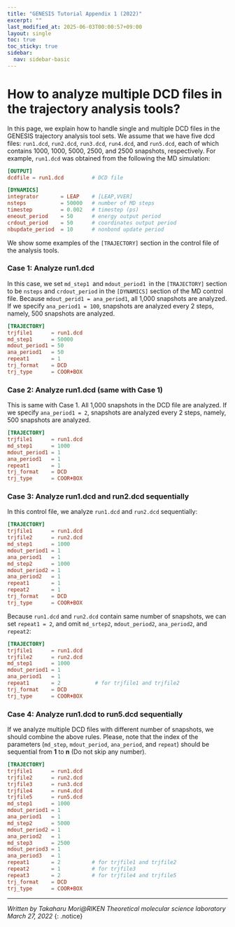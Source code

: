 ```yaml
---
title: "GENESIS Tutorial Appendix 1 (2022)"
excerpt: ""
last_modified_at: 2025-06-03T00:00:57+09:00
layout: single
toc: true
toc_sticky: true
sidebar:
  nav: sidebar-basic
---
```


# How to analyze multiple DCD files in the trajectory analysis tools?

In this page, we explain how to handle single and multiple DCD files in
the GENESIS trajectory analysis tool sets. We assume that we have five
dcd files: `run1.dcd`, `run2.dcd`, `run3.dcd`, `run4.dcd`, and
`run5.dcd`, each of which contains 1000, 1000, 5000, 2500, and 2500
snapshots, respectively. For example, `run1.dcd` was obtained from the
following the MD simulation:


```toml
[OUTPUT]
dcdfile = run1.dcd         # DCD file

[DYNAMICS]
integrator       = LEAP    # [LEAP,VVER]
nsteps           = 50000   # number of MD steps
timestep         = 0.002   # timestep (ps)
eneout_period    = 50      # energy output period
crdout_period    = 50      # coordinates output period
nbupdate_period  = 10      # nonbond update period
```

We show some examples of the `[TRAJECTORY]` section in the control file
of the analysis tools.

### Case 1: Analyze run1.dcd

In this case, we set `md_step1 `and `mdout_period1 `in the
`[TRAJECTORY]` section to be `nsteps` and `crdout_period` in the
`[DYNAMICS]` section of the MD control file. Because
`mdout_perid1 = ana_period1`, all 1,000 snapshots are analyzed. If we
specify `ana_period1 = 100`, snapshots are analyzed every 2 steps,
namely, 500 snapshots are analyzed.


```toml
[TRAJECTORY]
trjfile1      = run1.dcd
md_step1      = 50000
mdout_period1 = 50        
ana_period1   = 50
repeat1       = 1
trj_format    = DCD
trj_type      = COOR+BOX     
```

### Case 2: Analyze run1.dcd (same with Case 1)

This is same with Case 1. All 1,000 snapshots in the DCD file are
analyzed. If we specify `ana_period1 = 2`, snapshots are analyzed every
2 steps, namely, 500 snapshots are analyzed.


```toml
[TRAJECTORY]
trjfile1      = run1.dcd
md_step1      = 1000
mdout_period1 = 1        
ana_period1   = 1
repeat1       = 1
trj_format    = DCD
trj_type      = COOR+BOX         
```

### Case 3: Analyze run1.dcd and run2.dcd sequentially

In this control file, we analyze `run1.dcd` and `run2.dcd` sequentially:


```toml
[TRAJECTORY]
trjfile1      = run1.dcd
trjfile2      = run2.dcd
md_step1      = 1000
mdout_period1 = 1        
ana_period1   = 1      
md_step2      = 1000
mdout_period2 = 1        
ana_period2   = 1      
repeat1       = 1
repeat2       = 1
trj_format    = DCD 
trj_type      = COOR+BOX 
```

Because `run1.dcd` and `run2.dcd` contain same number of snapshots, we
can set `repeat1 = 2`, and omit `md_srtep2`, `mdout_period2`,
`ana_period2`, and `repeat2`:


```toml
[TRAJECTORY]
trjfile1      = run1.dcd
trjfile2      = run2.dcd
md_step1      = 1000
mdout_period1 = 1        
ana_period1   = 1      
repeat1       = 2           # for trjfile1 and trjfile2
trj_format    = DCD
trj_type      = COOR+BOX 
```

### Case 4: Analyze run1.dcd to run5.dcd sequentially

If we analyze multiple DCD files with different number of snapshots, we
should combine the above rules. Please, note that the index of the
parameters (`md_step`, `mdout_period`, `ana_period`, and `repeat`)
should be sequential from **1** to **n** (Do not skip any number).


```toml
[TRAJECTORY]
trjfile1      = run1.dcd
trjfile2      = run2.dcd
trjfile3      = run3.dcd
trjfile4      = run4.dcd
trjfile5      = run5.dcd
md_step1      = 1000
mdout_period1 = 1        
ana_period1   = 1      
md_step2      = 5000
mdout_period2 = 1        
ana_period2   = 1      
md_step3      = 2500
mdout_period3 = 1        
ana_period3   = 1      
repeat1       = 2          # for trjfile1 and trjfile2
repeat2       = 1          # for trjfile3
repeat3       = 2          # for trjfile4 and trjfile5
trj_format    = DCD
trj_type      = COOR+BOX
```

------------------------------------------------------------------------

*Written by Takaharu Mori@RIKEN Theoretical molecular science
laboratory\
March 27, 2022*
{: .notice}

